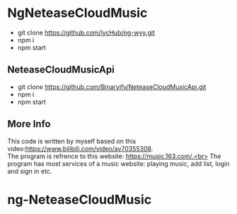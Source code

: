 # NgNeteaseCloudMusic
- git clone https://github.com/lycHub/ng-wyy.git
- npm i
- npm start
## NeteaseCloudMusicApi

- git clone https://github.com/Binaryify/NeteaseCloudMusicApi.git
- npm i
- npm start

## More Info
This code is written by myself based on this video:https://www.bilibili.com/video/av70355308. <br>
The program is refrence to this website: https://music.163.com/.<br>
The program has most services of a music website: playing music, add list, login and sign in etc.
# ng-NeteaseCloudMusic
